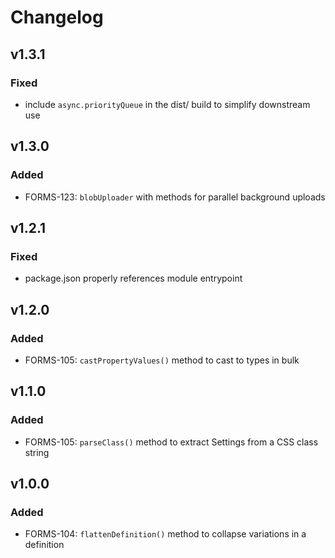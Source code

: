 # Changelog

## v1.3.1

### Fixed

- include `async.priorityQueue` in the dist/ build to simplify downstream use


## v1.3.0

### Added

- FORMS-123: `blobUploader` with methods for parallel background uploads


## v1.2.1

### Fixed

- package.json properly references module entrypoint


## v1.2.0

### Added

- FORMS-105: `castPropertyValues()` method to cast to types in bulk


## v1.1.0

### Added

- FORMS-105: `parseClass()` method to extract Settings from a CSS class string


## v1.0.0

### Added

- FORMS-104: `flattenDefinition()` method to collapse variations in a definition
